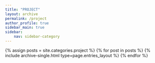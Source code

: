```yaml
---
title: "PROJECT"
layout: archive
permalink: /project
author_profile: true
sidebar_main: true
sidebar:
    nav: sidebar-category
---
```


{% assign posts = site.categories.project %}
{% for post in posts %} {% include archive-single.html type=page.entries_layout %} {% endfor %}
